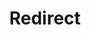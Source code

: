 ﻿---
layout: src/layouts/Redirect.astro
title: Redirect
redirect: https://yamldoc.liuyan.wang/docs/octopus-rest-api/cli/octopus-worker-ssh-list
pubDate:  2023-01-01
navSearch: false
navSitemap: false
navMenu: false
---
